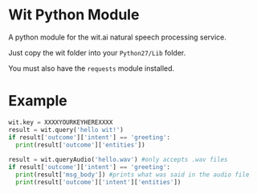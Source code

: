 Wit Python Module
=================

A python module for the wit.ai natural speech processing service.

Just copy the wit folder into your ```Python27/Lib``` folder.

You must also have the ```requests``` module installed.

Example
=======

```python
wit.key = XXXXYOURKEYHEREXXXX
result = wit.query('hello wit!')
if result['outcome']['intent'] == 'greeting':
  print(result['outcome']['entities'])
  
result = wit.queryAudio('hello.wav') #only accepts .wav files
if result['outcome']['intent'] == 'greeting':
  print(result['msg_body']) #prints what was said in the audio file
  print(result['outcome']['intent']['entities'])
```
